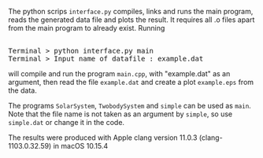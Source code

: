 The python scrips <code>interface.py</code> compiles, links and runs the main program, reads the generated data file and plots the result. It requires all .o files apart from the main program to already exist. Running

<pre> 
Terminal > python interface.py main
Terminal > Input name of datafile : example.dat
</pre>

will compile and run the program `main.cpp`, with "example.dat" as an argument, then read the file `example.dat` and create a plot `example.eps` from the data.

The programs `SolarSystem`, `TwobodySystem` and `simple` can be used as `main`. Note that the file name is not taken as an argument by `simple`, so use `simple.dat` or change it in the code.


The results were produced with Apple clang version 11.0.3 (clang-1103.0.32.59) in macOS 10.15.4

